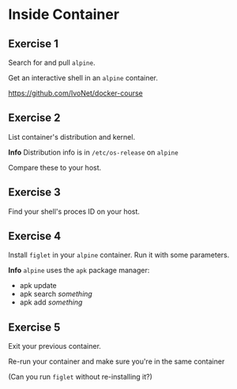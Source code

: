 # Inside Container

## Exercise 1

Search for and pull `alpine`.

Get an interactive shell in an `alpine` container.

https://github.com/IvoNet/docker-course

## Exercise 2

List container's distribution and kernel.

**Info**
Distribution info is in `/etc/os-release` on `alpine`

Compare these to your host.

## Exercise 3

Find your shell's proces ID on your host.

## Exercise 4

Install `figlet` in your `alpine` container. Run it with some parameters.

**Info**
`alpine` uses the `apk` package manager:

* apk update
* apk search _something_
* apk add _something_

## Exercise 5

Exit your previous container.

Re-run your container and make sure you're in the same container

(Can you run `figlet` without re-installing it?)